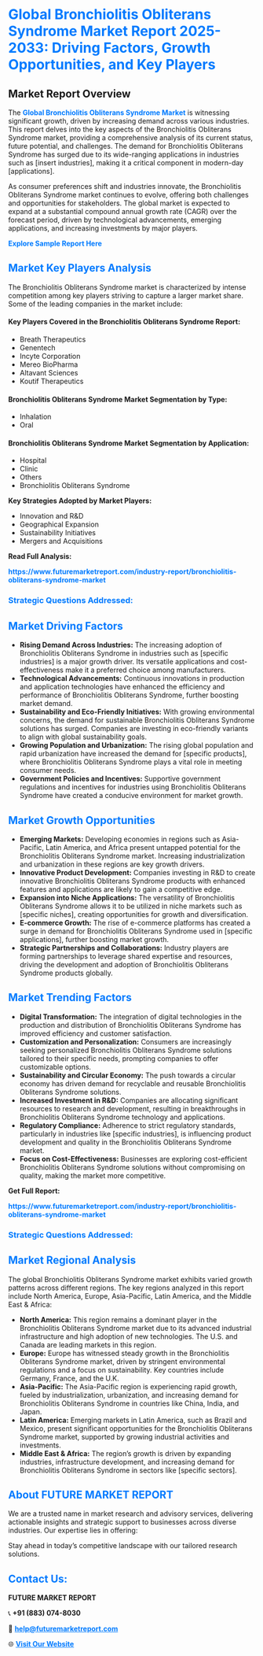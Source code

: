 <h1 style="color: #007BFF;">Global Bronchiolitis Obliterans Syndrome Market Report 2025-2033: Driving Factors, Growth Opportunities, and Key Players</h1>

<section id="overview">
<h2>Market Report Overview</h2>
<p>The <a href="https://www.futuremarketreport.com/industry-report/bronchiolitis-obliterans-syndrome-market" style="color: #007BFF; text-decoration: none;"><strong>Global Bronchiolitis Obliterans Syndrome Market</strong></a> is witnessing significant growth, driven by increasing demand across various industries. This report delves into the key aspects of the Bronchiolitis Obliterans Syndrome market, providing a comprehensive analysis of its current status, future potential, and challenges. The demand for Bronchiolitis Obliterans Syndrome has surged due to its wide-ranging applications in industries such as [insert industries], making it a critical component in modern-day [applications].</p>
<p>As consumer preferences shift and industries innovate, the Bronchiolitis Obliterans Syndrome market continues to evolve, offering both challenges and opportunities for stakeholders. The global market is expected to expand at a substantial compound annual growth rate (CAGR) over the forecast period, driven by technological advancements, emerging applications, and increasing investments by major players.</p>
</section>

<section id="overview">
<p><a href="https://www.futuremarketreport.com/request-sample/reportId=123693" style="color: #007BFF; text-decoration: none;"><strong>Explore Sample Report Here</strong></a></p>
</section>

<section id="key-players">
<h2 style="color: #007BFF;">Market Key Players Analysis</h2>
<p>The Bronchiolitis Obliterans Syndrome market is characterized by intense competition among key players striving to capture a larger market share. Some of the leading companies in the market include:</p>
<h4>Key Players Covered in the Bronchiolitis Obliterans Syndrome Report:</h4>
<ul><li>Breath Therapeutics</li><li>Genentech</li><li>Incyte Corporation</li><li>Mereo BioPharma</li><li>Altavant Sciences</li><li>Koutif Therapeutics</li></ul>
<h4>Bronchiolitis Obliterans Syndrome Market Segmentation by Type:</h4>
<ul><li>Inhalation</li><li>Oral</li></ul>

<h4>Bronchiolitis Obliterans Syndrome Market Segmentation by Application:</h4>
<ul><li>Hospital</li><li>Clinic</li><li>Others</li><li>Bronchiolitis Obliterans Syndrome</li></ul>
<p><strong>Key Strategies Adopted by Market Players:</strong></p>
<ul>
<li>Innovation and R&D</li>
<li>Geographical Expansion</li>
<li>Sustainability Initiatives</li>
<li>Mergers and Acquisitions</li>
</ul>
</section>

<section>
<p><strong>Read Full Analysis: </strong></p><a href="https://www.futuremarketreport.com/industry-report/bronchiolitis-obliterans-syndrome-market" style="color: #007BFF; text-decoration: none;"><strong>https://www.futuremarketreport.com/industry-report/bronchiolitis-obliterans-syndrome-market</strong></a>
<h3 style="color: #007BFF;">Strategic Questions Addressed:</h3>
</section>

<section id="driving-factors">
<h2 style="color: #007BFF;">Market Driving Factors</h2>
<ul>
<li><strong>Rising Demand Across Industries:</strong> The increasing adoption of Bronchiolitis Obliterans Syndrome in industries such as [specific industries] is a major growth driver. Its versatile applications and cost-effectiveness make it a preferred choice among manufacturers.</li>
<li><strong>Technological Advancements:</strong> Continuous innovations in production and application technologies have enhanced the efficiency and performance of Bronchiolitis Obliterans Syndrome, further boosting market demand.</li>
<li><strong>Sustainability and Eco-Friendly Initiatives:</strong> With growing environmental concerns, the demand for sustainable Bronchiolitis Obliterans Syndrome solutions has surged. Companies are investing in eco-friendly variants to align with global sustainability goals.</li>
<li><strong>Growing Population and Urbanization:</strong> The rising global population and rapid urbanization have increased the demand for [specific products], where Bronchiolitis Obliterans Syndrome plays a vital role in meeting consumer needs.</li>
<li><strong>Government Policies and Incentives:</strong> Supportive government regulations and incentives for industries using Bronchiolitis Obliterans Syndrome have created a conducive environment for market growth.</li>
</ul>
</section>

<section id="growth-opportunities">
<h2 style="color: #007BFF;">Market Growth Opportunities</h2>
<ul>
<li><strong>Emerging Markets:</strong> Developing economies in regions such as Asia-Pacific, Latin America, and Africa present untapped potential for the Bronchiolitis Obliterans Syndrome market. Increasing industrialization and urbanization in these regions are key growth drivers.</li>
<li><strong>Innovative Product Development:</strong> Companies investing in R&D to create innovative Bronchiolitis Obliterans Syndrome products with enhanced features and applications are likely to gain a competitive edge.</li>
<li><strong>Expansion into Niche Applications:</strong> The versatility of Bronchiolitis Obliterans Syndrome allows it to be utilized in niche markets such as [specific niches], creating opportunities for growth and diversification.</li>
<li><strong>E-commerce Growth:</strong> The rise of e-commerce platforms has created a surge in demand for Bronchiolitis Obliterans Syndrome used in [specific applications], further boosting market growth.</li>
<li><strong>Strategic Partnerships and Collaborations:</strong> Industry players are forming partnerships to leverage shared expertise and resources, driving the development and adoption of Bronchiolitis Obliterans Syndrome products globally.</li>
</ul>
</section>

<section id="trending-factors">
<h2 style="color: #007BFF;">Market Trending Factors</h2>
<ul>
<li><strong>Digital Transformation:</strong> The integration of digital technologies in the production and distribution of Bronchiolitis Obliterans Syndrome has improved efficiency and customer satisfaction.</li>
<li><strong>Customization and Personalization:</strong> Consumers are increasingly seeking personalized Bronchiolitis Obliterans Syndrome solutions tailored to their specific needs, prompting companies to offer customizable options.</li>
<li><strong>Sustainability and Circular Economy:</strong> The push towards a circular economy has driven demand for recyclable and reusable Bronchiolitis Obliterans Syndrome solutions.</li>
<li><strong>Increased Investment in R&D:</strong> Companies are allocating significant resources to research and development, resulting in breakthroughs in Bronchiolitis Obliterans Syndrome technology and applications.</li>
<li><strong>Regulatory Compliance:</strong> Adherence to strict regulatory standards, particularly in industries like [specific industries], is influencing product development and quality in the Bronchiolitis Obliterans Syndrome market.</li>
<li><strong>Focus on Cost-Effectiveness:</strong> Businesses are exploring cost-efficient Bronchiolitis Obliterans Syndrome solutions without compromising on quality, making the market more competitive.</li>
</ul>
</section>

<section>
<p><strong>Get Full Report: </strong></p><a href="https://www.futuremarketreport.com/industry-report/bronchiolitis-obliterans-syndrome-market" style="color: #007BFF; text-decoration: none;"><strong>https://www.futuremarketreport.com/industry-report/bronchiolitis-obliterans-syndrome-market</strong></a>
<h3 style="color: #007BFF;">Strategic Questions Addressed:</h3>
</section>


<section id="regional-analysis">
<h2 style="color: #007BFF;">Market Regional Analysis</h2>
<p>The global Bronchiolitis Obliterans Syndrome market exhibits varied growth patterns across different regions. The key regions analyzed in this report include North America, Europe, Asia-Pacific, Latin America, and the Middle East & Africa:</p>
<ul>
<li><strong>North America:</strong> This region remains a dominant player in the Bronchiolitis Obliterans Syndrome market due to its advanced industrial infrastructure and high adoption of new technologies. The U.S. and Canada are leading markets in this region.</li>
<li><strong>Europe:</strong> Europe has witnessed steady growth in the Bronchiolitis Obliterans Syndrome market, driven by stringent environmental regulations and a focus on sustainability. Key countries include Germany, France, and the U.K.</li>
<li><strong>Asia-Pacific:</strong> The Asia-Pacific region is experiencing rapid growth, fueled by industrialization, urbanization, and increasing demand for Bronchiolitis Obliterans Syndrome in countries like China, India, and Japan.</li>
<li><strong>Latin America:</strong> Emerging markets in Latin America, such as Brazil and Mexico, present significant opportunities for the Bronchiolitis Obliterans Syndrome market, supported by growing industrial activities and investments.</li>
<li><strong>Middle East & Africa:</strong> The region’s growth is driven by expanding industries, infrastructure development, and increasing demand for Bronchiolitis Obliterans Syndrome in sectors like [specific sectors].</li>
</ul>
</section>

<footer>
<h2 style="color: #007BFF;">About FUTURE MARKET REPORT</h2>
<p>We are a trusted name in market research and advisory services, delivering actionable insights and strategic support to businesses across diverse industries. Our expertise lies in offering:</p>

<p>Stay ahead in today’s competitive landscape with our tailored research solutions.</p>

<h2 style="color: #007BFF;">Contact Us:</h2>
<p><strong>FUTURE MARKET REPORT</strong></p>
<p>📞 <strong>+91 (883) 074-8030</strong></p>
<p>📧 <strong><a href="mailto:help@futuremarketreport.com" style="color: #007BFF;">help@futuremarketreport.com</a></strong></p>
<p>🌐 <strong><a href="https://www.futuremarketreport.com/" style="color: #007BFF;">Visit Our Website</a></strong></p>
</footer>